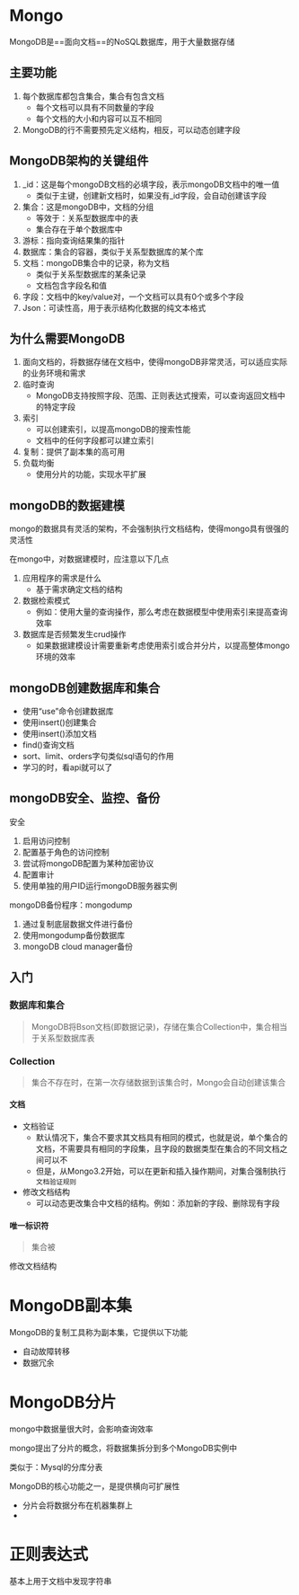 # Mongo

MongoDB是==面向文档==的NoSQL数据库，用于大量数据存储

## 主要功能

1. 每个数据库都包含集合，集合有包含文档
   - 每个文档可以具有不同数量的字段
   - 每个文档的大小和内容可以互不相同
2. MongoDB的行不需要预先定义结构，相反，可以动态创建字段



## MongoDB架构的关键组件

1. _id：这是每个mongoDB文档的必填字段，表示mongoDB文档中的唯一值
   - 类似于主键，创建新文档时，如果没有_id字段，会自动创建该字段
2. 集合：这是mongoDB中，文档的分组
   - 等效于：关系型数据库中的表
   - 集合存在于单个数据库中
3. 游标：指向查询结果集的指针
4. 数据库：集合的容器，类似于关系型数据库的某个库
5. 文档：mongoDB集合中的记录，称为文档
   - 类似于关系型数据库的某条记录
   - 文档包含字段名和值
6. 字段：文档中的key/value对，一个文档可以具有0个或多个字段
7. Json：可读性高，用于表示结构化数据的纯文本格式





## 为什么需要MongoDB

1. 面向文档的，将数据存储在文档中，使得mongoDB非常灵活，可以适应实际的业务环境和需求
2. 临时查询
   - MongoDB支持按照字段、范围、正则表达式搜索，可以查询返回文档中的特定字段
3. 索引
   - 可以创建索引，以提高mongoDB的搜索性能
   - 文档中的任何字段都可以建立索引
4. 复制：提供了副本集的高可用
5. 负载均衡
   - 使用分片的功能，实现水平扩展





## mongoDB的数据建模

mongo的数据具有灵活的架构，不会强制执行文档结构，使得mongo具有很强的灵活性

在mongo中，对数据建模时，应注意以下几点

1. 应用程序的需求是什么
   - 基于需求确定文档的结构
2. 数据检索模式
   - 例如：使用大量的查询操作，那么考虑在数据模型中使用索引来提高查询效率
3. 数据库是否频繁发生crud操作
   - 如果数据建模设计需要重新考虑使用索引或合并分片，以提高整体mongo环境的效率



## mongoDB创建数据库和集合

- 使用“use”命令创建数据库
- 使用insert()创建集合
- 使用insert()添加文档
- find()查询文档
- sort、limit、orders字句类似sql语句的作用
- 学习的时，看api就可以了



## mongoDB安全、监控、备份

安全

1. 启用访问控制
2. 配置基于角色的访问控制
3. 尝试将mongoDB配置为某种加密协议
4. 配置审计
5. 使用单独的用户ID运行mongoDB服务器实例



mongoDB备份程序：mongodump

1. 通过复制底层数据文件进行备份
2. 使用mongodump备份数据库
3. mongoDB cloud manager备份



## 入门

### 数据库和集合

> MongoDB将Bson文档(即数据记录)，存储在集合Collection中，集合相当于关系型数据库表



### Collection

> 集合不存在时，在第一次存储数据到该集合时，Mongo会自动创建该集合



#### 文档

- 文档验证
  - 默认情况下，集合不要求其文档具有相同的模式，也就是说，单个集合的文档，不需要具有相同的字段集，且字段的数据类型在集合的不同文档之间可以不
  - 但是，从Mongo3.2开始，可以在更新和插入操作期间，对集合强制执行`文档验证规则`
- 修改文档结构
  - 可以动态更改集合中文档的结构。例如：添加新的字段、删除现有字段

#### 唯一标识符

> 集合被





修改文档结构

# MongoDB副本集

MongoDB的复制工具称为副本集，它提供以下功能

- 自动故障转移
- 数据冗余









# MongoDB分片

mongo中数据量很大时，会影响查询效率

mongo提出了分片的概念，将数据集拆分到多个MongoDB实例中

类似于：Mysql的分库分表

MongoDB的核心功能之一，是提供横向可扩展性

- 分片会将数据分布在机器集群上
- 



# 正则表达式

基本上用于文档中发现字符串















